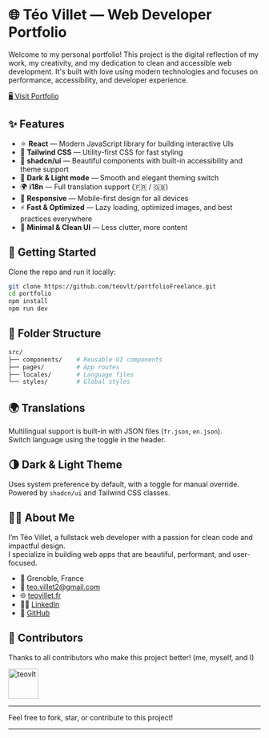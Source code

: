 # 🌐 Téo Villet — Web Developer Portfolio

Welcome to my personal portfolio! This project is the digital reflection of my work, my creativity, and my dedication to clean and accessible web development. It's built with love using modern technologies and focuses on performance, accessibility, and developer experience.

[🖥️ Visit Portfolio](https://teovillet.fr)

## ✨ Features

- ⚛️ **React** — Modern JavaScript library for building interactive UIs
- 🎨 **Tailwind CSS** — Utility-first CSS for fast styling
- 💅 **shadcn/ui** — Beautiful components with built-in accessibility and theme support
- 🌙 **Dark & Light mode** — Smooth and elegant theming switch
- 🌍 **i18n** — Full translation support (🇫🇷 / 🇬🇧)
- 📱 **Responsive** — Mobile-first design for all devices
- ⚡ **Fast & Optimized** — Lazy loading, optimized images, and best practices everywhere
- 🧠 **Minimal & Clean UI** — Less clutter, more content

## 🚀 Getting Started

Clone the repo and run it locally:

```bash
git clone https://github.com/teovlt/portfolioFreelance.git
cd portfolio
npm install
npm run dev
```

## 📁 Folder Structure

```bash
src/
├── components/    # Reusable UI components
├── pages/         # App routes
├── locales/       # Language files
└── styles/        # Global styles
```

## 🌍 Translations

Multilingual support is built-in with JSON files (`fr.json`, `en.json`).  
Switch language using the toggle in the header.

## 🌗 Dark & Light Theme

Uses system preference by default, with a toggle for manual override. Powered by `shadcn/ui` and Tailwind CSS classes.

## 👨‍💻 About Me

I’m Téo Villet, a fullstack web developer with a passion for clean code and impactful design.  
I specialize in building web apps that are beautiful, performant, and user-focused.

- 📍 Grenoble, France
- 📧 [teo.villet2@gmail.com](mailto:teo.villet2@gmail.com)
- 🌐 [teovillet.fr](https://teovillet.fr)
- 🧑‍💼 [LinkedIn](https://linkedin.com/in/teo-villet)
- 💾 [GitHub](https://github.com/teovlt)

## 🤝 Contributors

Thanks to all contributors who make this project better! (me, myself, and I)

<a href="https://github.com/teovlt">
  <img src="https://avatars.githubusercontent.com/u/97348025?s=96&v=4" width="60" alt="teovlt" />
</a>

---

Feel free to fork, star, or contribute to this project!

---
